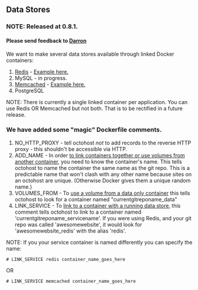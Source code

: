 ## Data Stores
### NOTE: Released at 0.8.1.
#### Please send feedback to [Darron](mailto:darron@froese.org)

We want to make several data stores available through linked Docker containers:

1. [Redis](/data-stores-redis.html) - [Example here.](http://redis.octohost.io)
2. MySQL - in progress.
3. [Memcached](/data-stores-memcached.html) - [Example here.](http://memcached.octohost.io)
4. PostgreSQL

NOTE: There is currently a single linked container per application. You can use Redis OR Memcached but not both. That is to be rectified in a future release.

### We have added some "magic" Dockerfile comments.

1. NO\_HTTP\_PROXY - tell octohost _not_ to add records to the reverse HTTP proxy - this shouldn't be accessible via HTTP.
2. ADD\_NAME - In order [to link containers together or use volumes from another container](https://docs.docker.io/en/latest/use/working_with_links_names/), you need to know the container's name. This tells octohost to name the container the same name as the git repo. This is a predictable name that won't clash with any other name because sites on an octohost are unique. \(Otherwise Docker gives them a unique random name.\)
3. VOLUMES\_FROM - To [use a volume from a data only container](https://docs.docker.io/en/latest/use/working_with_links_names/) this tells octohost to look for a container named "currentgitreponame\_data"
4. LINK\_SERVICE - To [link to a container with a running data store](https://docs.docker.io/en/latest/use/working_with_links_names/), this comment tells octohost to link to a container named 'currentgitreponame\_servicename'. If you were using Redis, and your git repo was called 'awesomewebsite', it would look for 'awesomewebsite\_redis' with the alias 'redis'. 

NOTE: If you your service container is named differently you can specify the name:

`# LINK_SERVICE redis container_name_goes_here`

OR

`# LINK_SERVICE memcached container_name_goes_here`
